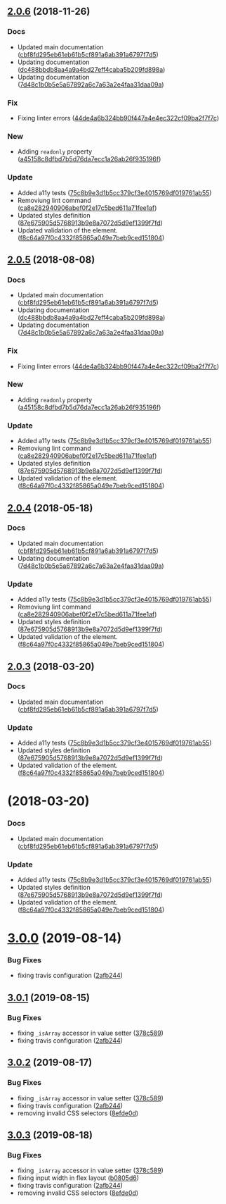 <a name="2.0.6"></a>
## [2.0.6](https://github.com/advanced-rest-client/api-property-form-item/compare/2.0.1...2.0.6) (2018-11-26)


### Docs

* Updated main documentation ([cbf8fd295eb61eb61b5cf891a6ab391a6797f7d5](https://github.com/advanced-rest-client/api-property-form-item/commit/cbf8fd295eb61eb61b5cf891a6ab391a6797f7d5))
* Updating documentation ([dc488bbdb8aa4a9a4bd27eff4caba5b209fd898a](https://github.com/advanced-rest-client/api-property-form-item/commit/dc488bbdb8aa4a9a4bd27eff4caba5b209fd898a))
* Updating documentation ([7d48c1b0b5e5a67892a6c7a63a2e4faa31daa09a](https://github.com/advanced-rest-client/api-property-form-item/commit/7d48c1b0b5e5a67892a6c7a63a2e4faa31daa09a))

### Fix

* Fixing linter errors ([44de4a6b324bb90f447a4e4ec322cf09ba2f7f7c](https://github.com/advanced-rest-client/api-property-form-item/commit/44de4a6b324bb90f447a4e4ec322cf09ba2f7f7c))

### New

* Adding `readonly` property ([a45158c8dfbd7b5d76da7ecc1a26ab26f935196f](https://github.com/advanced-rest-client/api-property-form-item/commit/a45158c8dfbd7b5d76da7ecc1a26ab26f935196f))

### Update

* Added a11y tests ([75c8b9e3d1b5cc379cf3e4015769df019761ab55](https://github.com/advanced-rest-client/api-property-form-item/commit/75c8b9e3d1b5cc379cf3e4015769df019761ab55))
* Removiung lint command ([ca8e282940906abef0f2e17c5bed611a71fee1af](https://github.com/advanced-rest-client/api-property-form-item/commit/ca8e282940906abef0f2e17c5bed611a71fee1af))
* Updated styles definition ([87e675905d5768913b9e8a7072d5d9ef1399f7fd](https://github.com/advanced-rest-client/api-property-form-item/commit/87e675905d5768913b9e8a7072d5d9ef1399f7fd))
* Updated validation of the element. ([f8c64a97f0c4332f85865a049e7beb9ced151804](https://github.com/advanced-rest-client/api-property-form-item/commit/f8c64a97f0c4332f85865a049e7beb9ced151804))



<a name="2.0.5"></a>
## [2.0.5](https://github.com/advanced-rest-client/api-property-form-item/compare/2.0.1...2.0.5) (2018-08-08)


### Docs

* Updated main documentation ([cbf8fd295eb61eb61b5cf891a6ab391a6797f7d5](https://github.com/advanced-rest-client/api-property-form-item/commit/cbf8fd295eb61eb61b5cf891a6ab391a6797f7d5))
* Updating documentation ([dc488bbdb8aa4a9a4bd27eff4caba5b209fd898a](https://github.com/advanced-rest-client/api-property-form-item/commit/dc488bbdb8aa4a9a4bd27eff4caba5b209fd898a))
* Updating documentation ([7d48c1b0b5e5a67892a6c7a63a2e4faa31daa09a](https://github.com/advanced-rest-client/api-property-form-item/commit/7d48c1b0b5e5a67892a6c7a63a2e4faa31daa09a))

### Fix

* Fixing linter errors ([44de4a6b324bb90f447a4e4ec322cf09ba2f7f7c](https://github.com/advanced-rest-client/api-property-form-item/commit/44de4a6b324bb90f447a4e4ec322cf09ba2f7f7c))

### New

* Adding `readonly` property ([a45158c8dfbd7b5d76da7ecc1a26ab26f935196f](https://github.com/advanced-rest-client/api-property-form-item/commit/a45158c8dfbd7b5d76da7ecc1a26ab26f935196f))

### Update

* Added a11y tests ([75c8b9e3d1b5cc379cf3e4015769df019761ab55](https://github.com/advanced-rest-client/api-property-form-item/commit/75c8b9e3d1b5cc379cf3e4015769df019761ab55))
* Removiung lint command ([ca8e282940906abef0f2e17c5bed611a71fee1af](https://github.com/advanced-rest-client/api-property-form-item/commit/ca8e282940906abef0f2e17c5bed611a71fee1af))
* Updated styles definition ([87e675905d5768913b9e8a7072d5d9ef1399f7fd](https://github.com/advanced-rest-client/api-property-form-item/commit/87e675905d5768913b9e8a7072d5d9ef1399f7fd))
* Updated validation of the element. ([f8c64a97f0c4332f85865a049e7beb9ced151804](https://github.com/advanced-rest-client/api-property-form-item/commit/f8c64a97f0c4332f85865a049e7beb9ced151804))



<a name="2.0.4"></a>
## [2.0.4](https://github.com/advanced-rest-client/api-property-form-item/compare/2.0.1...2.0.4) (2018-05-18)


### Docs

* Updated main documentation ([cbf8fd295eb61eb61b5cf891a6ab391a6797f7d5](https://github.com/advanced-rest-client/api-property-form-item/commit/cbf8fd295eb61eb61b5cf891a6ab391a6797f7d5))
* Updating documentation ([7d48c1b0b5e5a67892a6c7a63a2e4faa31daa09a](https://github.com/advanced-rest-client/api-property-form-item/commit/7d48c1b0b5e5a67892a6c7a63a2e4faa31daa09a))

### Update

* Added a11y tests ([75c8b9e3d1b5cc379cf3e4015769df019761ab55](https://github.com/advanced-rest-client/api-property-form-item/commit/75c8b9e3d1b5cc379cf3e4015769df019761ab55))
* Removiung lint command ([ca8e282940906abef0f2e17c5bed611a71fee1af](https://github.com/advanced-rest-client/api-property-form-item/commit/ca8e282940906abef0f2e17c5bed611a71fee1af))
* Updated styles definition ([87e675905d5768913b9e8a7072d5d9ef1399f7fd](https://github.com/advanced-rest-client/api-property-form-item/commit/87e675905d5768913b9e8a7072d5d9ef1399f7fd))
* Updated validation of the element. ([f8c64a97f0c4332f85865a049e7beb9ced151804](https://github.com/advanced-rest-client/api-property-form-item/commit/f8c64a97f0c4332f85865a049e7beb9ced151804))



<a name="2.0.3"></a>
## [2.0.3](https://github.com/advanced-rest-client/api-property-form-item/compare/2.0.1...2.0.3) (2018-03-20)


### Docs

* Updated main documentation ([cbf8fd295eb61eb61b5cf891a6ab391a6797f7d5](https://github.com/advanced-rest-client/api-property-form-item/commit/cbf8fd295eb61eb61b5cf891a6ab391a6797f7d5))

### Update

* Added a11y tests ([75c8b9e3d1b5cc379cf3e4015769df019761ab55](https://github.com/advanced-rest-client/api-property-form-item/commit/75c8b9e3d1b5cc379cf3e4015769df019761ab55))
* Updated styles definition ([87e675905d5768913b9e8a7072d5d9ef1399f7fd](https://github.com/advanced-rest-client/api-property-form-item/commit/87e675905d5768913b9e8a7072d5d9ef1399f7fd))
* Updated validation of the element. ([f8c64a97f0c4332f85865a049e7beb9ced151804](https://github.com/advanced-rest-client/api-property-form-item/commit/f8c64a97f0c4332f85865a049e7beb9ced151804))



<a name=""></a>
#  (2018-03-20)


### Docs

* Updated main documentation ([cbf8fd295eb61eb61b5cf891a6ab391a6797f7d5](https://github.com/advanced-rest-client/api-property-form-item/commit/cbf8fd295eb61eb61b5cf891a6ab391a6797f7d5))

### Update

* Added a11y tests ([75c8b9e3d1b5cc379cf3e4015769df019761ab55](https://github.com/advanced-rest-client/api-property-form-item/commit/75c8b9e3d1b5cc379cf3e4015769df019761ab55))
* Updated styles definition ([87e675905d5768913b9e8a7072d5d9ef1399f7fd](https://github.com/advanced-rest-client/api-property-form-item/commit/87e675905d5768913b9e8a7072d5d9ef1399f7fd))
* Updated validation of the element. ([f8c64a97f0c4332f85865a049e7beb9ced151804](https://github.com/advanced-rest-client/api-property-form-item/commit/f8c64a97f0c4332f85865a049e7beb9ced151804))



# [3.0.0](https://github.com/advanced-rest-client/api-property-form-item/compare/2.0.1...3.0.0) (2019-08-14)


### Bug Fixes

* fixing travis configuration ([2afb244](https://github.com/advanced-rest-client/api-property-form-item/commit/2afb244))



## [3.0.1](https://github.com/advanced-rest-client/api-property-form-item/compare/2.0.1...3.0.1) (2019-08-15)


### Bug Fixes

* fixing `_isArray` accessor in value setter ([378c589](https://github.com/advanced-rest-client/api-property-form-item/commit/378c589))
* fixing travis configuration ([2afb244](https://github.com/advanced-rest-client/api-property-form-item/commit/2afb244))



## [3.0.2](https://github.com/advanced-rest-client/api-property-form-item/compare/2.0.1...3.0.2) (2019-08-17)


### Bug Fixes

* fixing `_isArray` accessor in value setter ([378c589](https://github.com/advanced-rest-client/api-property-form-item/commit/378c589))
* fixing travis configuration ([2afb244](https://github.com/advanced-rest-client/api-property-form-item/commit/2afb244))
* removing invalid CSS selectors ([8efde0d](https://github.com/advanced-rest-client/api-property-form-item/commit/8efde0d))



## [3.0.3](https://github.com/advanced-rest-client/api-property-form-item/compare/2.0.1...3.0.3) (2019-08-18)


### Bug Fixes

* fixing `_isArray` accessor in value setter ([378c589](https://github.com/advanced-rest-client/api-property-form-item/commit/378c589))
* fixing input width in flex layout ([b0805d6](https://github.com/advanced-rest-client/api-property-form-item/commit/b0805d6))
* fixing travis configuration ([2afb244](https://github.com/advanced-rest-client/api-property-form-item/commit/2afb244))
* removing invalid CSS selectors ([8efde0d](https://github.com/advanced-rest-client/api-property-form-item/commit/8efde0d))



